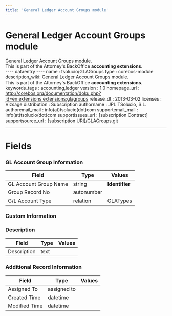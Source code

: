 ```yaml
---
title: 'General Ledger Account Groups module'
---
```


General Ledger Account Groups module
====================================

General Ledger Account Groups module.  
This is part of the Attorney's BackOffice **accounting extensions**.  
---- dataentry ---- name : tsolucio/GLAGroups type : corebos-module
description\_wiki: General Ledger Account Groups module.  
This is part of the Attorney's BackOffice **accounting extensions**.  
keywords\_tags : accounting,ledger version : 1.0 homepage\_url :
<http://corebos.org/documentation/doku.php?id=en:extensions:extensions:glagroups>
release\_dt : 2013-03-02 licenses : Vizsage distribution : Subscription
authorname : JPL TSolucio, S.L. authoremail\_mail :
info(at)tsolucio(dot)com supportemail\_mail : info(at)tsolucio(dot)com
supportissues\_url : \[subscription Contract\] supportsource\_url :
\[subscription URI\]/GLAGroups.git

------------------------------------------------------------------------

  

Fields
======

### GL Account Group Information

<table>
<thead>
<tr class="header">
<th>Field</th>
<th>Type</th>
<th>Values</th>
</tr>
</thead>
<tbody>
<tr class="odd">
<td>GL Account Group Name</td>
<td>string</td>
<td><strong>Identifier</strong></td>
</tr>
<tr class="even">
<td>Group Record No</td>
<td>autonumber</td>
<td></td>
</tr>
<tr class="odd">
<td>G/L Account Type</td>
<td>relation</td>
<td>GLATypes</td>
</tr>
</tbody>
</table>

### Custom Information

### Description

<table>
<thead>
<tr class="header">
<th>Field</th>
<th>Type</th>
<th>Values</th>
</tr>
</thead>
<tbody>
<tr class="odd">
<td>Description</td>
<td>text</td>
<td></td>
</tr>
</tbody>
</table>

### Additional Record Information

<table>
<thead>
<tr class="header">
<th>Field</th>
<th>Type</th>
<th>Values</th>
</tr>
</thead>
<tbody>
<tr class="odd">
<td>Assigned To</td>
<td>assigned to</td>
<td></td>
</tr>
<tr class="even">
<td>Created Time</td>
<td>datetime</td>
<td></td>
</tr>
<tr class="odd">
<td>Modified Time</td>
<td>datetime</td>
<td></td>
</tr>
</tbody>
</table>
